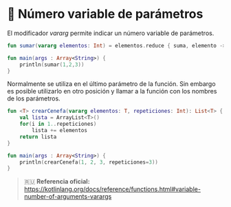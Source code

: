 # :musical_keyboard: Número variable de parámetros

El modificador _vararg_ permite indicar un número variable de parámetros.

```kotlin
fun sumar(vararg elementos: Int) = elementos.reduce { suma, elemento -> suma + elemento }

fun main(args : Array<String>) {
    println(sumar(1,2,3))
}
```

Normalmente se utiliza en el último parámetro de la función. Sin embargo es posible utilizarlo en otro posición y llamar a la función con los nombres de los parámetros.

```kotlin
fun <T> crearCenefa(vararg elementos: T, repeticiones: Int): List<T> {
    val lista = ArrayList<T>()
    for(i in 1..repeticiones)
        lista += elementos
    return lista
}

fun main(args : Array<String>) {
    println(crearCenefa(1, 2, 3, repeticiones=3))
}
```

>:ru: **Referencia oficial:** https://kotlinlang.org/docs/reference/functions.html#variable-number-of-arguments-varargs